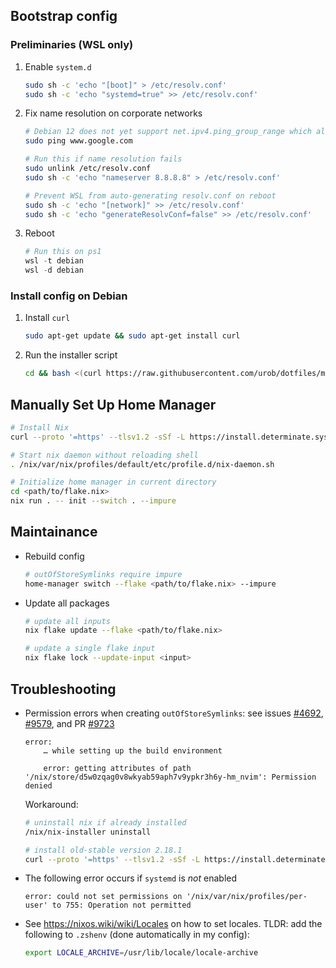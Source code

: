 ## Bootstrap config

### Preliminaries (WSL only)

1. Enable `system.d`

   ```sh
   sudo sh -c 'echo "[boot]" > /etc/resolv.conf'
   sudo sh -c 'echo "systemd=true" >> /etc/resolv.conf'
   ```

2. Fix name resolution on corporate networks

   ```sh
   # Debian 12 does not yet support net.ipv4.ping_group_range which allows non-root pings
   sudo ping www.google.com

   # Run this if name resolution fails
   sudo unlink /etc/resolv.conf
   sudo sh -c 'echo "nameserver 8.8.8.8" > /etc/resolv.conf'

   # Prevent WSL from auto-generating resolv.conf on reboot
   sudo sh -c 'echo "[network]" >> /etc/resolv.conf'
   sudo sh -c 'echo "generateResolvConf=false" >> /etc/resolv.conf'
   ```

3. Reboot

   ```ps1
   # Run this on ps1
   wsl -t debian
   wsl -d debian
   ```

### Install config on Debian

1. Install `curl`

   ```sh
   sudo apt-get update && sudo apt-get install curl
   ```

2. Run the installer script

   ```sh
   cd && bash <(curl https://raw.githubusercontent.com/urob/dotfiles/main/bootstrap.sh)
   ```

## Manually Set Up Home Manager

```sh
# Install Nix
curl --proto '=https' --tlsv1.2 -sSf -L https://install.determinate.systems/nix | sh -s -- install

# Start nix daemon without reloading shell
. /nix/var/nix/profiles/default/etc/profile.d/nix-daemon.sh

# Initialize home manager in current directory
cd <path/to/flake.nix>
nix run . -- init --switch . --impure
```

## Maintainance

- Rebuild config

  ```sh
  # outOfStoreSymlinks require impure
  home-manager switch --flake <path/to/flake.nix> --impure
  ```

- Update all packages

  ```sh
  # update all inputs
  nix flake update --flake <path/to/flake.nix>

  # update a single flake input
  nix flake lock --update-input <input>
  ```

## Troubleshooting

- Permission errors when creating `outOfStoreSymlinks`: see issues [#4692](https://github.com/nix-community/home-manager/issues/4692), [#9579](https://github.com/NixOS/nix/issues/9579), and PR [#9723](https://github.com/NixOS/nix/pull/9723)

  ```
  error:
      … while setting up the build environment

      error: getting attributes of path '/nix/store/d5w0zqag0v8wkyab59aph7v9ypkr3h6y-hm_nvim': Permission denied
  ```

  Workaround:

  ```sh
  # uninstall nix if already installed
  /nix/nix-installer uninstall

  # install old-stable version 2.18.1
  curl --proto '=https' --tlsv1.2 -sSf -L https://install.determinate.systems/nix | sh -s -- install --nix-package-url https://releases.nixos.org/nix/nix-2.18.1/nix-2.18.1-x86_64-linux.tar.xz
  ```

- The following error occurs if `systemd` is _not_ enabled

  ```
  error: could not set permissions on '/nix/var/nix/profiles/per-user' to 755: Operation not permitted
  ```

- See https://nixos.wiki/wiki/Locales on how to set locales. TLDR: add the following to `.zshenv` (done automatically in my config):

  ```sh
  export LOCALE_ARCHIVE=/usr/lib/locale/locale-archive
  ```
